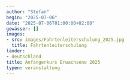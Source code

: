 ```yaml
---
author: "Stefan"
begin: "2025-07-06"
date: "2025-07-06T01:00:00+02:00"
gewässer: []
images:
- src: images/Fahrtenleiterschulung_2025.jpg
  title: Fahrtenleiterschulung
länder: 
- deutschland
title: Anfängerkurs Erwachsene 2025
typen: veranstaltung
---
```


